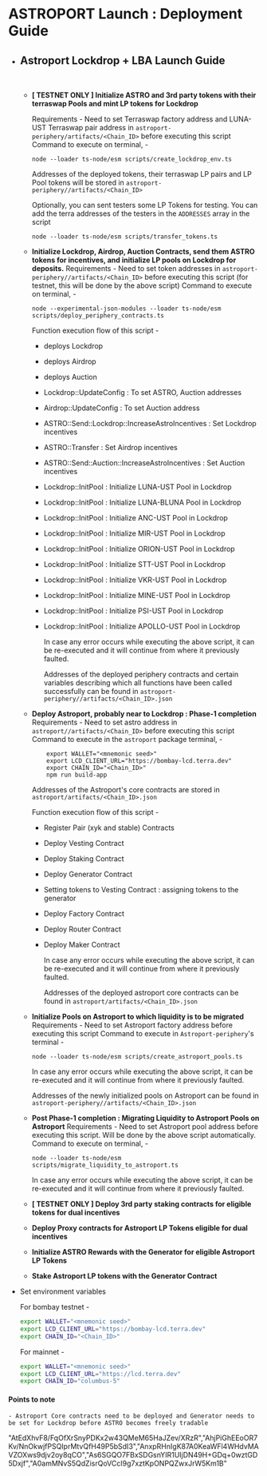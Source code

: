 # ASTROPORT Launch : Deployment Guide

- <h2> Astroport Lockdrop + LBA Launch Guide </h2>
  <br>

  - **[ TESTNET ONLY ] Initialize ASTRO and 3rd party tokens with their terraswap Pools and mint LP tokens for Lockdrop**

    Requirements - Need to set Terraswap factory address and LUNA-UST Terraswap pair address in `astroport-periphery/artifacts/<Chain_ID>` before executing this script
    Command to execute on terminal, -

    ```
    node --loader ts-node/esm scripts/create_lockdrop_env.ts
    ```

    Addresses of the deployed tokens, their terraswap LP pairs and LP Pool tokens will be stored in `astroport-periphery//artifacts/<Chain_ID>`

    Optionally, you can sent testers some LP Tokens for testing. You can add the terra addresses of the testers in the `ADDRESSES` array in the script

    ```
    node --loader ts-node/esm scripts/transfer_tokens.ts
    ```

  - **Initialize Lockdrop, Airdrop, Auction Contracts, send them ASTRO tokens for incentives, and initialize LP pools on Lockdrop for deposits.**
    Requirements - Need to set token addresses in `astroport-periphery//artifacts/<Chain_ID>` before executing this script (for testnet, this will be done by the above script)
    Command to execute on terminal, -

    ```
    node --experimental-json-modules --loader ts-node/esm scripts/deploy_periphery_contracts.ts
    ```

    Function execution flow of this script -

    - deploys Lockdrop
    - deploys Airdrop
    - deploys Auction
    - Lockdrop::UpdateConfig : To set ASTRO, Auction addresses
    - Airdrop::UpdateConfig : To set Auction address
    - ASTRO::Send::Lockdrop::IncreaseAstroIncentives : Set Lockdrop incentives
    - ASTRO::Transfer : Set Airdrop incentives
    - ASTRO::Send::Auction::IncreaseAstroIncentives : Set Auction incentives
    - Lockdrop::InitPool : Initialize LUNA-UST Pool in Lockdrop
    - Lockdrop::InitPool : Initialize LUNA-BLUNA Pool in Lockdrop
    - Lockdrop::InitPool : Initialize ANC-UST Pool in Lockdrop
    - Lockdrop::InitPool : Initialize MIR-UST Pool in Lockdrop
    - Lockdrop::InitPool : Initialize ORION-UST Pool in Lockdrop
    - Lockdrop::InitPool : Initialize STT-UST Pool in Lockdrop
    - Lockdrop::InitPool : Initialize VKR-UST Pool in Lockdrop
    - Lockdrop::InitPool : Initialize MINE-UST Pool in Lockdrop
    - Lockdrop::InitPool : Initialize PSI-UST Pool in Lockdrop
    - Lockdrop::InitPool : Initialize APOLLO-UST Pool in Lockdrop

      In case any error occurs while executing the above script, it can be re-executed and it will continue from where it previously faulted.

      Addresses of the deployed periphery contracts and certain variables describing which all functions have been called successfully can be found in `astroport-periphery//artifacts/<Chain_ID>.json`

  - **Deploy Astroport, probably near to Lockdrop : Phase-1 completion**
    Requirements - Need to set astro address in `astroport//artifacts/<Chain_ID>` before executing this script
    Command to execute in the `astroport` package terminal, -

    ```
        export WALLET="<mnemonic seed>"
        export LCD_CLIENT_URL="https://bombay-lcd.terra.dev"
        export CHAIN_ID="<Chain_ID>"
        npm run build-app
    ```

    Addresses of the Astroport's core contracts are stored in `astroport/artifacts/<Chain_ID>.json`

    Function execution flow of this script -

    - Register Pair (xyk and stable) Contracts
    - Deploy Vesting Contract
    - Deploy Staking Contract
    - Deploy Generator Contract
    - Setting tokens to Vesting Contract : assigning tokens to the generator
    - Deploy Factory Contract
    - Deploy Router Contract
    - Deploy Maker Contract

      In case any error occurs while executing the above script, it can be re-executed and it will continue from where it previously faulted.

      Addresses of the deployed astroport core contracts can be found in `astroport/artifacts/<Chain_ID>.json`

  - **Initialize Pools on Astroport to which liquidity is to be migrated**
    Requirements - Need to set Astroport factory address before executing this script
    Command to execute in `Astroport-periphery`'s terminal -

    ```
    node --loader ts-node/esm scripts/create_astroport_pools.ts
    ```

    In case any error occurs while executing the above script, it can be re-executed and it will continue from where it previously faulted.

    Addresses of the newly initialized pools on Astroport can be found in `astroport-periphery//artifacts/<Chain_ID>.json`

  - **Post Phase-1 completion : Migrating Liquidity to Astroport Pools on Astroport**
    Requirements - Need to set Astroport pool address before executing this script. Will be done by the above script automatically.
    Command to execute on terminal, -

    ```
    node --loader ts-node/esm scripts/migrate_liquidity_to_astroport.ts
    ```

    In case any error occurs while executing the above script, it can be re-executed and it will continue from where it previously faulted.
    <br>

  - **[ TESTNET ONLY ] Deploy 3rd party staking contracts for eligible tokens for dual incentives**
    <br>

  - **Deploy Proxy contracts for Astroport LP Tokens eligible for dual incentives**
    <br>

  - **Initialize ASTRO Rewards with the Generator for eligible Astroport LP Tokens**
    <br>

  - **Stake Astroport LP tokens with the Generator Contract**
    <br>

- Set environment variables

  For bombay testnet -

  ```bash
  export WALLET="<mnemonic seed>"
  export LCD_CLIENT_URL="https://bombay-lcd.terra.dev"
  export CHAIN_ID="<Chain_ID>"
  ```

  For mainnet -

  ```bash
  export WALLET="<mnemonic seed>"
  export LCD_CLIENT_URL="https://lcd.terra.dev"
  export CHAIN_ID="columbus-5"
  ```

#### Points to note

    - Astroport Core contracts need to be deployed and Generator needs to be set for Lockdrop before ASTRO becomes freely tradable

"AtEdXhvF8/FqOfXrSnyPDKx2w43QMeM65HaJZev/XRzR","AhjPiGhEEoOR7Kv/NnOkwjfPSQIprMtvQfH49P5bSdI3","AnxpRHnIgK87A0KeaWFl4WHdvMAVZOXws9djv2oy8qCO","As6SGQO7FBxSDGsnYIR1UIjDN49H+GDq+0wztGD5Dxjf","A0amMNvS5QdZisrQoVCcI9g7xztKpONPQZwxJrW5Km1B"
